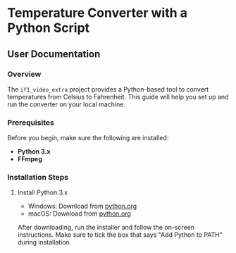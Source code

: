 # Temperature Converter with  a Python Script

## User Documentation

### Overview

The `if1_video_extra` project provides a Python-based tool to convert temperatures from Celsius to Fahrenheit. This guide will help you set up and run the converter on your local machine.

### Prerequisites

Before you begin, make sure the following are installed:

- **Python 3.x**
- **FFmpeg**

### Installation Steps

1. Install Python 3.x

   - Windows: Download from [python.org](https://www.python.org/downloads/windows/)
   - macOS: Download from [python.org](https://www.python.org/downloads/mac-osx/)

   After downloading, run the installer and follow the on-screen instructions. Make sure to tick the box that says "Add Python to PATH" during installation.